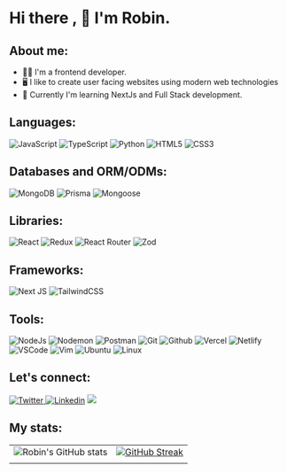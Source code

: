 # Hi there , :wave: I'm Robin.

## About me:

- :man_technologist: I'm a frontend developer.
- :desktop_computer: I like to create user facing websites using modern web technologies
- :notebook_with_decorative_cover: Currently I'm learning NextJs and Full Stack development.

## Languages:

![JavaScript](https://img.shields.io/badge/javascript-%23323330.svg?style=for-the-badge&logo=javascript&logoColor=%23F7DF1E)
![TypeScript](https://img.shields.io/badge/typescript-%23007ACC.svg?style=for-the-badge&logo=typescript&logoColor=white)
![Python](https://img.shields.io/badge/python-3670A0?style=for-the-badge&logo=python&logoColor=ffffff)
![HTML5](https://img.shields.io/badge/html5-%23E34F26.svg?style=for-the-badge&logo=html5&logoColor=white)
![CSS3](https://img.shields.io/badge/css3-%231572B6.svg?style=for-the-badge&logo=css3&logoColor=white)

## Databases and ORM/ODMs:

![MongoDB](https://img.shields.io/badge/MongoDB-%234ea94b.svg?style=for-the-badge&logo=mongodb&logoColor=white)
![Prisma](https://img.shields.io/badge/Prisma-3982CE?style=for-the-badge&logo=Prisma&logoColor=white)
![Mongoose](https://img.shields.io/badge/Mongoose-880000.svg?style=for-the-badge&logo=Mongoose&logoColor=white)

## Libraries:

![React](https://img.shields.io/badge/react-%2320232a.svg?style=for-the-badge&logo=react&logoColor=%2361DAFB)
![Redux](https://img.shields.io/badge/Redux-764ABC.svg?style=for-the-badge&logo=Redux&logoColor=white)
![React Router](https://img.shields.io/badge/React_Router-CA4245?style=for-the-badge&logo=react-router&logoColor=white)
![Zod](https://img.shields.io/badge/Zod-3E67B1.svg?style=for-the-badge&logo=Zod&logoColor=white)

## Frameworks:

![Next JS](https://img.shields.io/badge/Next.Js-black?style=for-the-badge&logo=next.js&logoColor=white)
![TailwindCSS](https://img.shields.io/badge/tailwindcss-%2338B2AC.svg?style=for-the-badge&logo=tailwind-css&logoColor=white)

## Tools:

![NodeJs](https://img.shields.io/badge/Node.js-339933.svg?style=for-the-badge&logo=nodedotjs&logoColor=white)
![Nodemon](https://img.shields.io/badge/Nodemon-76D04B.svg?style=for-the-badge&logo=Nodemon&logoColor=white)
![Postman](https://img.shields.io/badge/Postman-FF6C37.svg?style=for-the-badge&logo=Postman&logoColor=white)
![Git](https://img.shields.io/badge/Git-FFFFFF?style=for-the-badge&logo=git&logoColor=orange")
![Github](https://img.shields.io/badge/GitHub-100000?style=for-the-badge&logo=github&logoColor=white")
![Vercel](https://img.shields.io/badge/vercel-%23000000.svg?style=for-the-badge&logo=vercel&logoColor=white)
![Netlify](https://img.shields.io/badge/Netlify-00C7B7?style=for-the-badge&logo=netlify&logoColor=white")
![VSCode](https://img.shields.io/badge/VSCode-0078D4?style=for-the-badge&logo=visual%20studio%20code&logoColor=white")
![Vim](https://img.shields.io/badge/VIM-%2311AB00.svg?&style=for-the-badge&logo=vim&logoColor=white")
![Ubuntu](https://img.shields.io/badge/Ubuntu-E95420?style=for-the-badge&logo=ubuntu&logoColor=white")
![Linux](https://img.shields.io/badge/Linux-FCC624?style=for-the-badge&logo=linux&logoColor=black")

## Let's connect:

<a href="https://www.twitter.com/haddercone">![Twitter](https://img.shields.io/badge/Twitter-1DA1F2?style=for-the-badge&logo=twitter&logoColor=white)
</a>
<a href="https://www.linkedin.com/in/haddercone">![Linkedin](https://img.shields.io/badge/LinkedIn-0077B5?style=for-the-badge&logo=linkedin&logoColor=white)</a>
<a href="https://discordapp.com/users/925643808375468094">![](https://img.shields.io/badge/Discord-5865F2.svg?style=for-the-badge&logo=Discord&logoColor=white)</a>


## My stats:

|                                                                                                                     |                                                                                                                  |
| ------------------------------------------------------------------------------------------------------------------- | ---------------------------------------------------------------------------------------------------------------- |
| ![Robin's GitHub stats](https://github-readme-stats.vercel.app/api?username=haddercone&show_icons=true&theme=react) | [![GitHub Streak](https://streak-stats.demolab.com/?user=haddercone&theme=radical)](https://git.io/streak-stats) |
|                                                                                                                     |                                                                                                                  |

<!-- [![Top Langs](https://github-readme-stats.vercel.app/api/top-langs/?username=haddercone&layout=compact&theme=radical)](https://github.com/haddercone/github-readme-stats) -->
